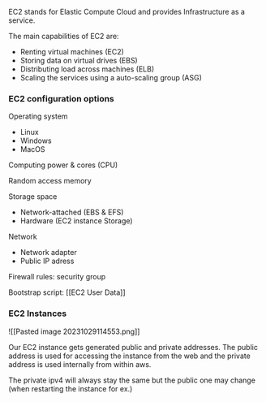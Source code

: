 EC2 stands for Elastic Compute Cloud and provides Infrastructure as a service.

The main capabilities of EC2 are:
- Renting virtual machines (EC2)
- Storing data on virtual drives (EBS)
- Distributing load across machines (ELB)
- Scaling the services using a auto-scaling group (ASG)

### EC2 configuration options

Operating system
- Linux
- Windows
- MacOS

Computing power & cores (CPU)

Random access memory

Storage space
- Network-attached (EBS & EFS)
- Hardware (EC2 instance Storage)

Network
- Network adapter
- Public IP adress

Firewall rules: security group

Bootstrap script: [[EC2 User Data]]

### EC2 Instances


![[Pasted image 20231029114553.png]]

Our EC2 instance gets generated public and private addresses. The public address is used for accessing the instance from the web and the private address is used internally from within aws.

The private ipv4 will always stay the same but the public one may change (when restarting the instance for ex.)

